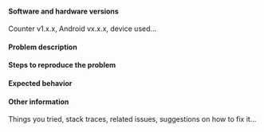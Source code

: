 <!-- 

Thank you for taking the time to report an ODK Counter issue!

This space is for submitting problems and feature requests. For general usage or form design questions, please email opendatakit@googlegroups.com or for ODK Counter source code questions, please email opendatakit-developers@googlegroups.com

Before filling this form, visit https://github.com/opendatakit/counter/issues?q=is%3Aissue and search to see whether your issue was already reported or fixed. If you find a match, comment on it or add a +1 rather than posting a new issue. If you find a problem you know how to fix, submit a pull request. 🎉

For all problem reports, please use the template below. Also include any relevant stack traces or error messages.

For feature requests, please include the problem description (what problem do you have that can't currently be solved?) and a proposed solution if you have one in mind (optional). You can delete the template. 

-->

#### Software and hardware versions 
Counter v1.x.x, Android vx.x.x, device used...

#### Problem description

#### Steps to reproduce the problem

#### Expected behavior

#### Other information 
Things you tried, stack traces, related issues, suggestions on how to fix it...
